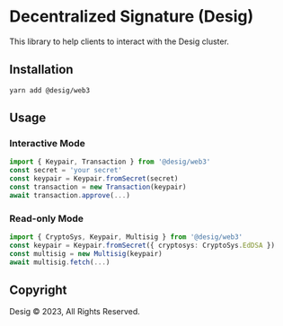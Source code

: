 # Decentralized Signature (Desig)

This library to help clients to interact with the Desig cluster.

## Installation

```
yarn add @desig/web3
```

## Usage

### Interactive Mode

```ts
import { Keypair, Transaction } from '@desig/web3'
const secret = 'your secret'
const keypair = Keypair.fromSecret(secret)
const transaction = new Transaction(keypair)
await transaction.approve(...)
```

### Read-only Mode

```ts
import { CryptoSys, Keypair, Multisig } from '@desig/web3'
const keypair = Keypair.fromSecret({ cryptosys: CryptoSys.EdDSA })
const multisig = new Multisig(keypair)
await multisig.fetch(...)
```

## Copyright

Desig © 2023, All Rights Reserved.
